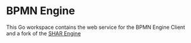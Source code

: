 # BPMN Engine
This Go workspace contains the web service for the BPMN Engine Client and a fork of the [SHAR Engine](gitlab.com/shar-workflow/shar)
